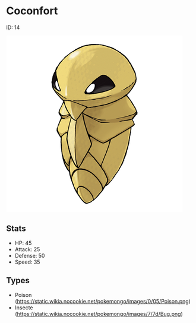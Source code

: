 # Coconfort


ID: 14

![](https://raw.githubusercontent.com/PokeAPI/sprites/master/sprites/pokemon/other/official-artwork/14.png "Coconfort")

## Stats


 - HP: 45
 - Attack: 25
 - Defense: 50
 - Speed: 35

## Types


 - Poison (https://static.wikia.nocookie.net/pokemongo/images/0/05/Poison.png)
 - Insecte (https://static.wikia.nocookie.net/pokemongo/images/7/7d/Bug.png)
